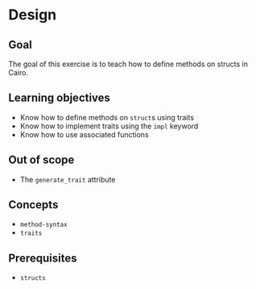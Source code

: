 # Design

## Goal

The goal of this exercise is to teach how to define methods on structs in Cairo.

## Learning objectives

- Know how to define methods on `struct`s using traits
- Know how to implement traits using the `impl` keyword
- Know how to use associated functions

## Out of scope

- The `generate_trait` attribute

## Concepts

- `method-syntax`
- `traits`

## Prerequisites

- `structs`
